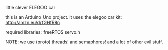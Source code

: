 little clever ELEGOO car

this is an Arduino Uno project. it uses the elegoo car kit: http://amzn.eu/d/fGHfR8n

required libraries:
freeRTOS
servo.h

NOTE: we use (proto) threads! and semaphores! and a lot of other evil stuff.
